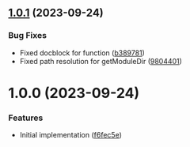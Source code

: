 ## [1.0.1](https://github.com/oblakhost/whmcs-utils/compare/v1.0.0...v1.0.1) (2023-09-24)


### Bug Fixes

* Fixed docblock for function ([b389781](https://github.com/oblakhost/whmcs-utils/commit/b389781b8177ceaac2a29c501e80a8c81f66d9c0))
* Fixed path resolution for getModuleDir ([9804401](https://github.com/oblakhost/whmcs-utils/commit/9804401f142456d914549049f9de9124fdbb3b5f))

# 1.0.0 (2023-09-24)


### Features

* Initial implementation ([f6fec5e](https://github.com/oblakhost/whmcs-utils/commit/f6fec5e436408586e82b5202d869344ff5cd77c0))
